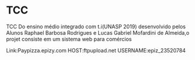 # TCC
TCC Do ensino médio integrado com t.i(UNASP 2019) desenvolvido pelos Alunos Raphael Barbosa Rodrigues e Lucas Gabriel Mofardini de Almeida,o projet consiste em um sistema web para comércios

Link:Paypizza.epizy.com
HOST:ftpupload.net
USERNAME:epiz_23520784
